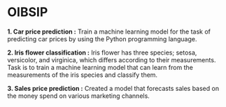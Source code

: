 # OIBSIP
**1. Car price prediction :**  Train a machine learning model for the task of predicting car prices by using the Python programming language.

**2. Iris flower classification :**  Iris flower has three species; setosa, versicolor, and virginica, which differs according to their measurements. Task is to train a machine learning model that can learn from the measurements of the iris species and classify them.

**3. Sales price prediction :**  Created a model that forecasts sales based on the money spend on various marketing channels.
